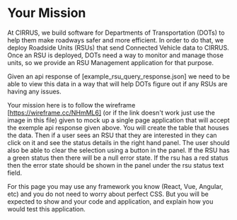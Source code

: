 # Your Mission
At CIRRUS, we build software for Departments of Transportation (DOTs) to help them make roadways safer and more efficient. In order to do that, we deploy Roadside Units (RSUs) that send Connected Vehicle data to CIRRUS. Once an RSU is deployed, DOTs need a way to monitor and manage those units, so we provide an RSU Management application for that purpose.

Given an api response of [example_rsu_query_response.json] we need to be able to view this data in a way that will help DOTs figure out if any RSUs are having any issues.  

Your mission here is to follow the wireframe [https://wireframe.cc/NHmML6] (or if the link doesn't work just use the image in this file) given to mock up a single page application that will accept the exemple api response given above. You will create the table that houses the data. Then if a user sees an RSU that they are interested in they can click on it and see the status details in the right hand panel.  The user should also be able to clear the selection using a button in the panel. If the RSU has a green status then there will be a null error state.  If the rsu has a red status then the error state should be shown in the panel under the rsu status text field. 

For this page you may use any framework you know (React, Vue, Angular, etc) and you do not need to worry about perfect CSS. But you will be expected to show and your code and application, and explain how you would test this application.  

